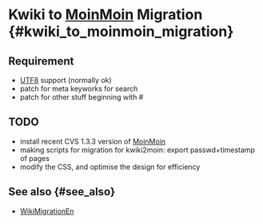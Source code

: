 # Kwiki to [MoinMoin](MoinMoin "wikilink") Migration {#kwiki_to_moinmoin_migration}

## Requirement

-   [UTF8](UTF8 "wikilink") support (normally ok)
-   patch for meta keyworks for search
-   patch for other stuff beginning with \#

## TODO

-   install recent CVS 1.3.3 version of [MoinMoin](MoinMoin "wikilink")
-   making scripts for migration for kwiki2moin: export passwd+timestamp
    of pages
-   modify the CSS, and optimise the design for efficiency

## See also {#see_also}

-   [WikiMigrationEn](http://mm.ffii.org/WikiMigrationEn "wikilink")
